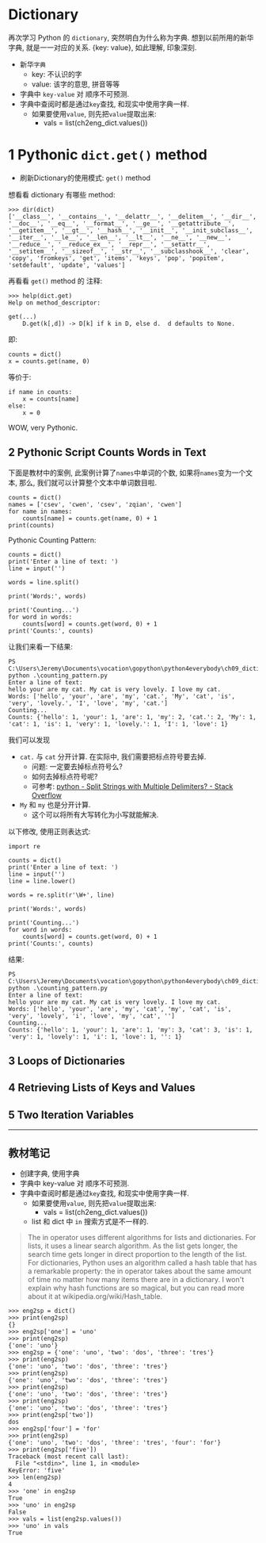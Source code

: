 # Dictionary

再次学习 Python 的 `dictionary`, 突然明白为什么称为字典. 想到以前所用的新华字典, 就是一一对应的关系. {key: value}, 如此理解, 印象深刻.

- 新华`字典`
    - key: 不认识的字
    - value: 该字的意思, 拼音等等
- 字典中 `key-value` 对 顺序不可预测.
- 字典中查阅时都是通过`key`查找, 和现实中使用字典一样.
    - 如果要使用`value`, 则先把`value`提取出来:
        - vals = list(ch2eng_dict.values())

# 1 Pythonic `dict.get()` method
- 刷新Dictionary的使用模式: `get()` method

想看看 dictionary 有哪些 method:

```
>>> dir(dict)
['__class__', '__contains__', '__delattr__', '__delitem__', '__dir__', '__doc__', '__eq__', '__format__', '__ge__', '__getattribute__', '__getitem__', '__gt__', '__hash__', '__init__', '__init_subclass__', '__iter__', '__le__', '__len__', '__lt__', '__ne__', '__new__', '__reduce__', '__reduce_ex__', '__repr__', '__setattr__', '__setitem__', '__sizeof__', '__str__', '__subclasshook__', 'clear', 'copy', 'fromkeys', 'get', 'items', 'keys', 'pop', 'popitem', 'setdefault', 'update', 'values']
```

再看看 `get()` method 的 注释: 

```
>>> help(dict.get)
Help on method_descriptor:

get(...)
    D.get(k[,d]) -> D[k] if k in D, else d.  d defaults to None.
```

即:

```
counts = dict()
x = counts.get(name, 0)
```

等价于:

```
if name in counts:
    x = counts[name]
else:
    x = 0
```

WOW, very Pythonic.

## 2 Pythonic Script Counts Words in Text

下面是教材中的案例, 此案例计算了`names`中单词的个数, 如果将`names`变为一个文本, 那么, 我们就可以计算整个文本中单词数目啦.

```
counts = dict()
names = ['csev', 'cwen', 'csev', 'zqian', 'cwen']
for name in names:
    counts[name] = counts.get(name, 0) + 1
print(counts)
```

Pythonic Counting Pattern:

```
counts = dict()
print('Enter a line of text: ')
line = input('')

words = line.split()

print('Words:', words)

print('Counting...')
for word in words:
    counts[word] = counts.get(word, 0) + 1
print('Counts:', counts)
```

让我们来看一下结果:

```
PS C:\Users\Jeremy\Documents\vocation\gopython\python4everybody\ch09_dictionary> python .\counting_pattern.py
Enter a line of text:
hello your are my cat. My cat is very lovely. I love my cat.
Words: ['hello', 'your', 'are', 'my', 'cat.', 'My', 'cat', 'is', 'very', 'lovely.', 'I', 'love', 'my', 'cat.']
Counting...
Counts: {'hello': 1, 'your': 1, 'are': 1, 'my': 2, 'cat.': 2, 'My': 1, 'cat': 1, 'is': 1, 'very': 1, 'lovely.': 1, 'I': 1, 'love': 1}
```

我们可以发现 

- `cat.` 与 `cat` 分开计算. 在实际中, 我们需要把标点符号要去掉.
    - 问题: 一定要去掉标点符号么?
    - 如何去掉标点符号呢?
    - 可参考: [python - Split Strings with Multiple Delimiters? - Stack Overflow](https://stackoverflow.com/questions/1059559/split-strings-with-multiple-delimiters)
- `My` 和 `my` 也是分开计算.
    - 这个可以将所有大写转化为小写就能解决. 

以下修改, 使用正则表达式:

```
import re

counts = dict()
print('Enter a line of text: ')
line = input('')
line = line.lower()

words = re.split(r'\W+', line)

print('Words:', words)

print('Counting...')
for word in words:
    counts[word] = counts.get(word, 0) + 1
print('Counts:', counts)
```

结果:

```
PS C:\Users\Jeremy\Documents\vocation\gopython\python4everybody\ch09_dictionary> python .\counting_pattern.py
Enter a line of text:
hello your are my cat. My cat is very lovely. I love my cat.
Words: ['hello', 'your', 'are', 'my', 'cat', 'my', 'cat', 'is', 'very', 'lovely', 'i', 'love', 'my', 'cat', '']
Counting...
Counts: {'hello': 1, 'your': 1, 'are': 1, 'my': 3, 'cat': 3, 'is': 1, 'very': 1, 'lovely': 1, 'i': 1, 'love': 1, '': 1}
```

## 3 Loops of Dictionaries

## 4 Retrieving Lists of Keys and Values

## 5 Two Iteration Variables

---

## 教材笔记

- 创建字典, 使用字典
- 字典中 key-value 对 顺序不可预测.
- 字典中查阅时都是通过`key`查找, 和现实中使用字典一样.
    - 如果要使用`value`, 则先把`value`提取出来:
        - vals = list(ch2eng_dict.values())
    - list 和 dict 中 `in` 搜索方式是不一样的.

> The in operator uses different algorithms for lists and dictionaries. For lists, it uses a linear search algorithm. As the list gets longer, the search time gets longer in direct proportion to the length of the list. For dictionaries, Python uses an algorithm called a hash table that has a remarkable property: the in operator takes about the same amount of time no matter how many items there are in a dictionary. I won't explain why hash functions are so magical, but you can read more about it at wikipedia.org/wiki/Hash_table.

```
>>> eng2sp = dict()
>>> print(eng2sp)
{}
>>> eng2sp['one'] = 'uno'
>>> print(eng2sp)
{'one': 'uno'}
>>> eng2sp = {'one': 'uno', 'two': 'dos', 'three': 'tres'}
>>> print(eng2sp)
{'one': 'uno', 'two': 'dos', 'three': 'tres'}
>>> print(eng2sp)
{'one': 'uno', 'two': 'dos', 'three': 'tres'}
>>> print(eng2sp)
{'one': 'uno', 'two': 'dos', 'three': 'tres'}
>>> print(eng2sp)
{'one': 'uno', 'two': 'dos', 'three': 'tres'}
>>> print(eng2sp['two'])
dos
>>> eng2sp['four'] = 'for'
>>> print(eng2sp)
{'one': 'uno', 'two': 'dos', 'three': 'tres', 'four': 'for'}
>>> print(eng2sp['five'])
Traceback (most recent call last):
  File "<stdin>", line 1, in <module>
KeyError: 'five'
>>> len(eng2sp)
4
>>> 'one' in eng2sp
True
>>> 'uno' in eng2sp
False
>>> vals = list(eng2sp.values())
>>> 'uno' in vals
True
```
